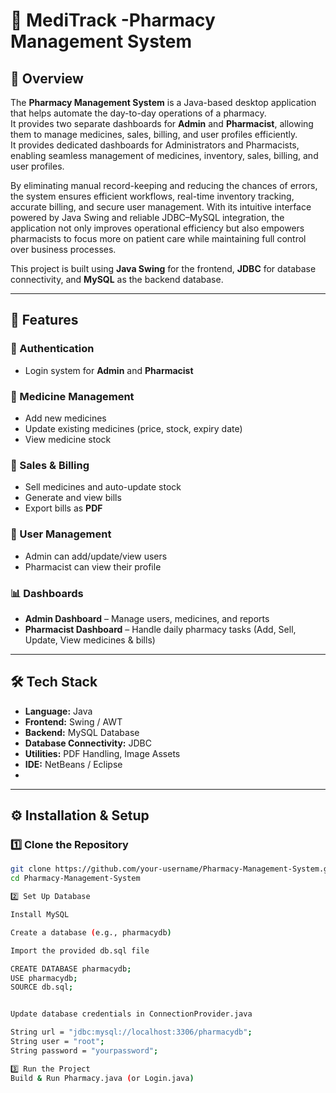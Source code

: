# 💊 MediTrack -Pharmacy Management System  

## 📖 Overview  
The **Pharmacy Management System** is a Java-based desktop application that helps automate the day-to-day operations of a pharmacy.  
It provides two separate dashboards for **Admin** and **Pharmacist**, allowing them to manage medicines, sales, billing, and user profiles efficiently.  
It provides dedicated dashboards for Administrators and Pharmacists, enabling seamless management of medicines, inventory, sales, billing, and user profiles.

By eliminating manual record-keeping and reducing the chances of errors, the system ensures efficient workflows, real-time inventory tracking, accurate billing, and secure user management. With its intuitive interface powered by Java Swing and reliable JDBC–MySQL integration, the application not only improves operational efficiency but also empowers pharmacists to focus more on patient care while maintaining full control over business processes.

This project is built using **Java Swing** for the frontend, **JDBC** for database connectivity, and **MySQL** as the backend database.  

---


## 🚀 Features  

### 🔐 Authentication  
- Login system for **Admin** and **Pharmacist**  

### 💊 Medicine Management  
- Add new medicines  
- Update existing medicines (price, stock, expiry date)  
- View medicine stock  

### 🛒 Sales & Billing  
- Sell medicines and auto-update stock  
- Generate and view bills  
- Export bills as **PDF**  

### 👤 User Management  
- Admin can add/update/view users  
- Pharmacist can view their profile  

### 📊 Dashboards  
- **Admin Dashboard** – Manage users, medicines, and reports  
- **Pharmacist Dashboard** – Handle daily pharmacy tasks (Add, Sell, Update, View medicines & bills)  

---

## 🛠️ Tech Stack  

- **Language:** Java  
- **Frontend:** Swing / AWT  
- **Backend:** MySQL Database  
- **Database Connectivity:** JDBC  
- **Utilities:** PDF Handling, Image Assets  
- **IDE:** NetBeans / Eclipse
- 

---

## ⚙️ Installation & Setup  

### 1️⃣ Clone the Repository  
```bash
git clone https://github.com/your-username/Pharmacy-Management-System.git
cd Pharmacy-Management-System

2️⃣ Set Up Database

Install MySQL

Create a database (e.g., pharmacydb)

Import the provided db.sql file

CREATE DATABASE pharmacydb;
USE pharmacydb;
SOURCE db.sql;


Update database credentials in ConnectionProvider.java

String url = "jdbc:mysql://localhost:3306/pharmacydb";
String user = "root";
String password = "yourpassword";

3️⃣ Run the Project
Build & Run Pharmacy.java (or Login.java)
